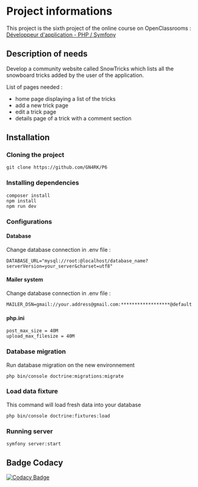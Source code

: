 # Project informations
This project is the sixth project of the online course on OpenClassrooms : [Développeur d'application - PHP / Symfony](https://openclassrooms.com/fr/paths/59-developpeur-dapplication-php-symfony)

## Description of needs
Develop a community website called SnowTricks which lists all the snowboard tricks added by the user of the application.

List of pages needed :
- home page displaying a list of the tricks
- add a new trick page
- edit a trick page
- details page of a trick with a comment section

## Installation

### Cloning the project
```
git clone https://github.com/GN4RK/P6
```

### Installing dependencies 
```
composer install
npm install
npm run dev
```

### Configurations

#### Database
Change database connection in .env file : 
```
DATABASE_URL="mysql://root:@localhost/database_name?serverVersion=your_server&charset=utf8"
```

#### Mailer system
Change database connection in .env file : 
```
MAILER_DSN=gmail://your.address@gmail.com:******************@default
```

#### php.ini
```
post_max_size = 40M
upload_max_filesize = 40M
```

### Database migration
Run database migration on the new environnement
```
php bin/console doctrine:migrations:migrate
```

### Load data fixture
This command will load fresh data into your database
```
php bin/console doctrine:fixtures:load
```

### Running server
```
symfony server:start
```

## Badge Codacy
[![Codacy Badge](https://app.codacy.com/project/badge/Grade/c64f6314c2c14d4aa61c3692ab45182e)](https://www.codacy.com/gh/GN4RK/P6/dashboard?utm_source=github.com&amp;utm_medium=referral&amp;utm_content=GN4RK/P6&amp;utm_campaign=Badge_Grade)